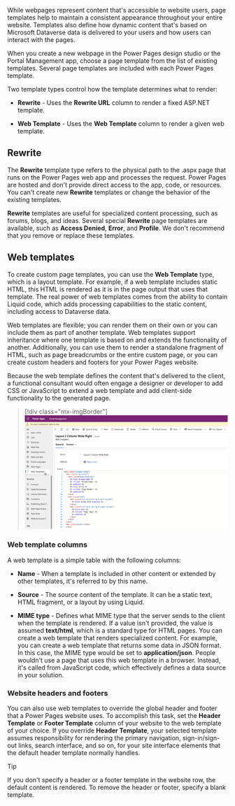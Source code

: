 While webpages represent content that's accessible to website users, page templates help to maintain a consistent appearance throughout your entire website. Templates also define how dynamic content that's based on Microsoft Dataverse data is delivered to your users and how users can interact with the pages.

When you create a new webpage in the Power Pages design studio or the Portal Management app, choose a page template from the list of existing templates. Several page templates are included with each Power Pages template.

Two template types control how the template determines what to render:

- **Rewrite** - Uses the **Rewrite URL** column to render a fixed ASP.NET template.

- **Web Template** - Uses the **Web Template** column to render a given web template.

## Rewrite

The **Rewrite** template type refers to the physical path to the .aspx page that runs on the Power Pages web app and processes the request. Power Pages are hosted and don't provide direct access to the app, code, or resources. You can't create new **Rewrite** templates or change the behavior of the existing templates.

**Rewrite** templates are useful for specialized content processing, such as forums, blogs, and ideas. Several special **Rewrite** page templates are available, such as **Access Denied**, **Error**, and **Profile**. We don't recommend that you remove or replace these templates.

## Web templates

To create custom page templates, you can use the **Web Template** type, which is a layout template. For example, if a web template includes static HTML, this HTML is rendered as it is in the page output that uses that template. The real power of web templates comes from the ability to contain Liquid code, which adds processing capabilities to the static content, including access to Dataverse data.

Web templates are flexible; you can render them on their own or you can include them as part of another template. Web templates support inheritance where one template is based on and extends the functionality of another. Additionally, you can use them to render a standalone fragment of HTML, such as page breadcrumbs or the entire custom page, or you can create custom headers and footers for your Power Pages website.

Because the web template defines the content that's delivered to the client, a functional consultant would often engage a designer or developer to add CSS or JavaScript to extend a web template and add client-side functionality to the generated page.

> [!div class="mx-imgBorder"]
> [![Screenshot of the template being edited in the Portal Management app.](../media/web-templates.png)](../media/web-templates.png#lightbox)

### Web template columns

A web template is a simple table with the following columns:

- **Name** - When a template is included in other content or extended by other templates, it's referred to by this name.

- **Source** - The source content of the template. It can be a static text, HTML fragment, or a layout by using Liquid.

- **MIME type** - Defines what MIME type that the server sends to the client when the template is rendered. If a value isn't provided, the value is assumed **text/html**, which is a standard type for HTML pages. You can create a web template that renders specialized content. For example, you can create a web template that returns some data in JSON format. In this case, the MIME type would be set to **application/json**. People wouldn't use a page that uses this web template in a browser. Instead, it's called from JavaScript code, which effectively defines a data source in your solution.

### Website headers and footers

You can also use web templates to override the global header and footer that a Power Pages website uses. To accomplish this task, set the **Header Template** or **Footer Template** column of your website to the web template of your choice. If you override **Header Template**, your selected template assumes responsibility for rendering the primary navigation, sign-in/sign-out links, search interface, and so on, for your site interface elements that the default header template normally handles.

> [!TIP]
> If you don't specify a header or a footer template in the website row, the default content is rendered. To remove the header or footer, specify a blank template.
